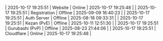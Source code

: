 | 2025-10-17 19:25:51 | Website | Online | 2025-10-17 19:25:48 |
| 2025-10-17 19:25:51 | Registration | Offline | 2025-09-09 16:40:23 |
| 2025-10-17 19:25:51 | Auth Server | Offline | 2025-08-18 09:33:31 |
| 2025-10-17 19:25:51 | Kezan (PvE) | Offline | 2025-10-11 12:51:30 |
| 2025-10-17 19:25:51 | Gurubashi (PvP) | Offline | 2025-08-23 21:44:06 |
| 2025-10-17 19:25:51 | Cloudflare | Online | 2025-10-17 19:25:48 |
